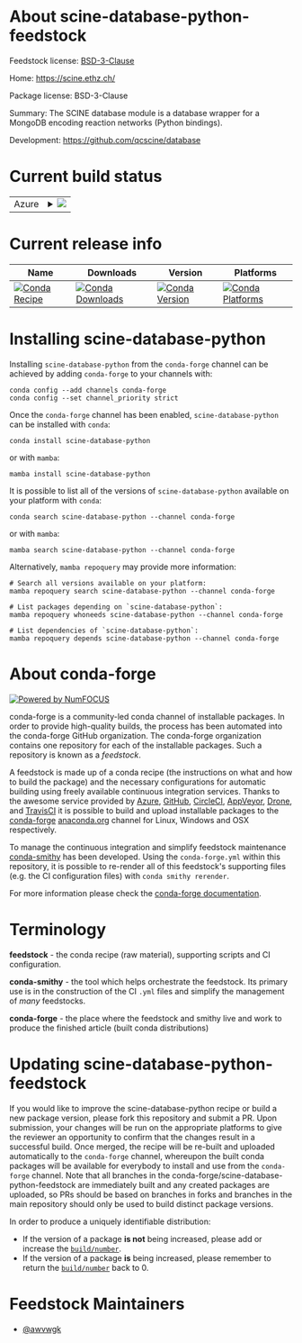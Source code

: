 About scine-database-python-feedstock
=====================================

Feedstock license: [BSD-3-Clause](https://github.com/conda-forge/scine-database-python-feedstock/blob/main/LICENSE.txt)

Home: https://scine.ethz.ch/

Package license: BSD-3-Clause

Summary: The SCINE database module is a database wrapper for a MongoDB encoding reaction networks
(Python bindings).


Development: https://github.com/qcscine/database

Current build status
====================


<table>
    
  <tr>
    <td>Azure</td>
    <td>
      <details>
        <summary>
          <a href="https://dev.azure.com/conda-forge/feedstock-builds/_build/latest?definitionId=16732&branchName=main">
            <img src="https://dev.azure.com/conda-forge/feedstock-builds/_apis/build/status/scine-database-python-feedstock?branchName=main">
          </a>
        </summary>
        <table>
          <thead><tr><th>Variant</th><th>Status</th></tr></thead>
          <tbody><tr>
              <td>linux_64_python3.10.____cpython</td>
              <td>
                <a href="https://dev.azure.com/conda-forge/feedstock-builds/_build/latest?definitionId=16732&branchName=main">
                  <img src="https://dev.azure.com/conda-forge/feedstock-builds/_apis/build/status/scine-database-python-feedstock?branchName=main&jobName=linux&configuration=linux%20linux_64_python3.10.____cpython" alt="variant">
                </a>
              </td>
            </tr><tr>
              <td>linux_64_python3.11.____cpython</td>
              <td>
                <a href="https://dev.azure.com/conda-forge/feedstock-builds/_build/latest?definitionId=16732&branchName=main">
                  <img src="https://dev.azure.com/conda-forge/feedstock-builds/_apis/build/status/scine-database-python-feedstock?branchName=main&jobName=linux&configuration=linux%20linux_64_python3.11.____cpython" alt="variant">
                </a>
              </td>
            </tr><tr>
              <td>linux_64_python3.12.____cpython</td>
              <td>
                <a href="https://dev.azure.com/conda-forge/feedstock-builds/_build/latest?definitionId=16732&branchName=main">
                  <img src="https://dev.azure.com/conda-forge/feedstock-builds/_apis/build/status/scine-database-python-feedstock?branchName=main&jobName=linux&configuration=linux%20linux_64_python3.12.____cpython" alt="variant">
                </a>
              </td>
            </tr><tr>
              <td>linux_64_python3.8.____cpython</td>
              <td>
                <a href="https://dev.azure.com/conda-forge/feedstock-builds/_build/latest?definitionId=16732&branchName=main">
                  <img src="https://dev.azure.com/conda-forge/feedstock-builds/_apis/build/status/scine-database-python-feedstock?branchName=main&jobName=linux&configuration=linux%20linux_64_python3.8.____cpython" alt="variant">
                </a>
              </td>
            </tr><tr>
              <td>linux_64_python3.9.____73_pypy</td>
              <td>
                <a href="https://dev.azure.com/conda-forge/feedstock-builds/_build/latest?definitionId=16732&branchName=main">
                  <img src="https://dev.azure.com/conda-forge/feedstock-builds/_apis/build/status/scine-database-python-feedstock?branchName=main&jobName=linux&configuration=linux%20linux_64_python3.9.____73_pypy" alt="variant">
                </a>
              </td>
            </tr><tr>
              <td>linux_64_python3.9.____cpython</td>
              <td>
                <a href="https://dev.azure.com/conda-forge/feedstock-builds/_build/latest?definitionId=16732&branchName=main">
                  <img src="https://dev.azure.com/conda-forge/feedstock-builds/_apis/build/status/scine-database-python-feedstock?branchName=main&jobName=linux&configuration=linux%20linux_64_python3.9.____cpython" alt="variant">
                </a>
              </td>
            </tr>
          </tbody>
        </table>
      </details>
    </td>
  </tr>
</table>

Current release info
====================

| Name | Downloads | Version | Platforms |
| --- | --- | --- | --- |
| [![Conda Recipe](https://img.shields.io/badge/recipe-scine--database--python-green.svg)](https://anaconda.org/conda-forge/scine-database-python) | [![Conda Downloads](https://img.shields.io/conda/dn/conda-forge/scine-database-python.svg)](https://anaconda.org/conda-forge/scine-database-python) | [![Conda Version](https://img.shields.io/conda/vn/conda-forge/scine-database-python.svg)](https://anaconda.org/conda-forge/scine-database-python) | [![Conda Platforms](https://img.shields.io/conda/pn/conda-forge/scine-database-python.svg)](https://anaconda.org/conda-forge/scine-database-python) |

Installing scine-database-python
================================

Installing `scine-database-python` from the `conda-forge` channel can be achieved by adding `conda-forge` to your channels with:

```
conda config --add channels conda-forge
conda config --set channel_priority strict
```

Once the `conda-forge` channel has been enabled, `scine-database-python` can be installed with `conda`:

```
conda install scine-database-python
```

or with `mamba`:

```
mamba install scine-database-python
```

It is possible to list all of the versions of `scine-database-python` available on your platform with `conda`:

```
conda search scine-database-python --channel conda-forge
```

or with `mamba`:

```
mamba search scine-database-python --channel conda-forge
```

Alternatively, `mamba repoquery` may provide more information:

```
# Search all versions available on your platform:
mamba repoquery search scine-database-python --channel conda-forge

# List packages depending on `scine-database-python`:
mamba repoquery whoneeds scine-database-python --channel conda-forge

# List dependencies of `scine-database-python`:
mamba repoquery depends scine-database-python --channel conda-forge
```


About conda-forge
=================

[![Powered by
NumFOCUS](https://img.shields.io/badge/powered%20by-NumFOCUS-orange.svg?style=flat&colorA=E1523D&colorB=007D8A)](https://numfocus.org)

conda-forge is a community-led conda channel of installable packages.
In order to provide high-quality builds, the process has been automated into the
conda-forge GitHub organization. The conda-forge organization contains one repository
for each of the installable packages. Such a repository is known as a *feedstock*.

A feedstock is made up of a conda recipe (the instructions on what and how to build
the package) and the necessary configurations for automatic building using freely
available continuous integration services. Thanks to the awesome service provided by
[Azure](https://azure.microsoft.com/en-us/services/devops/), [GitHub](https://github.com/),
[CircleCI](https://circleci.com/), [AppVeyor](https://www.appveyor.com/),
[Drone](https://cloud.drone.io/welcome), and [TravisCI](https://travis-ci.com/)
it is possible to build and upload installable packages to the
[conda-forge](https://anaconda.org/conda-forge) [anaconda.org](https://anaconda.org/)
channel for Linux, Windows and OSX respectively.

To manage the continuous integration and simplify feedstock maintenance
[conda-smithy](https://github.com/conda-forge/conda-smithy) has been developed.
Using the ``conda-forge.yml`` within this repository, it is possible to re-render all of
this feedstock's supporting files (e.g. the CI configuration files) with ``conda smithy rerender``.

For more information please check the [conda-forge documentation](https://conda-forge.org/docs/).

Terminology
===========

**feedstock** - the conda recipe (raw material), supporting scripts and CI configuration.

**conda-smithy** - the tool which helps orchestrate the feedstock.
                   Its primary use is in the construction of the CI ``.yml`` files
                   and simplify the management of *many* feedstocks.

**conda-forge** - the place where the feedstock and smithy live and work to
                  produce the finished article (built conda distributions)


Updating scine-database-python-feedstock
========================================

If you would like to improve the scine-database-python recipe or build a new
package version, please fork this repository and submit a PR. Upon submission,
your changes will be run on the appropriate platforms to give the reviewer an
opportunity to confirm that the changes result in a successful build. Once
merged, the recipe will be re-built and uploaded automatically to the
`conda-forge` channel, whereupon the built conda packages will be available for
everybody to install and use from the `conda-forge` channel.
Note that all branches in the conda-forge/scine-database-python-feedstock are
immediately built and any created packages are uploaded, so PRs should be based
on branches in forks and branches in the main repository should only be used to
build distinct package versions.

In order to produce a uniquely identifiable distribution:
 * If the version of a package **is not** being increased, please add or increase
   the [``build/number``](https://docs.conda.io/projects/conda-build/en/latest/resources/define-metadata.html#build-number-and-string).
 * If the version of a package **is** being increased, please remember to return
   the [``build/number``](https://docs.conda.io/projects/conda-build/en/latest/resources/define-metadata.html#build-number-and-string)
   back to 0.

Feedstock Maintainers
=====================

* [@awvwgk](https://github.com/awvwgk/)

